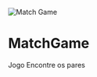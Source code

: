 ![Match Game](https://user-images.githubusercontent.com/76595905/133325537-80e1f2c0-67ec-43ae-9e20-240cdc8781bb.PNG)
# MatchGame
Jogo Encontre os pares

